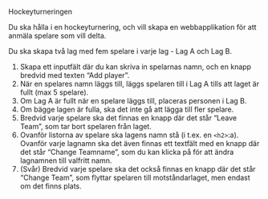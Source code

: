 Hockeyturneringen

Du ska hålla i en hockeyturnering, och vill skapa en webbapplikation för att anmäla spelare som vill delta.

Du ska skapa två lag med fem spelare i varje lag - Lag A och Lag B.

1. Skapa ett inputfält där du kan skriva in spelarnas namn, och en knapp bredvid med texten “Add player”.
2. När en spelares namn läggs till, läggs spelaren till i Lag A tills att laget är fullt (max 5 spelare).
3. Om Lag A är fullt när en spelare läggs till, placeras personen i Lag B.
4. Om bägge lagen är fulla, ska det inte gå att lägga till fler spelare.
5. Bredvid varje spelare ska det finnas en knapp där det står “Leave Team”, som tar bort spelaren från laget.
6. Ovanför listorna av spelare ska lagens namn stå (i t.ex. en `<h2>`:a). Ovanför varje lagnamn ska det även finnas ett textfält med en knapp där det står “Change Teamname”, som du kan klicka på för att ändra lagnamnen till valfritt namn.
7. (Svår) Bredvid varje spelare ska det också finnas en knapp där det står “Change Team”, som flyttar spelaren till motståndarlaget, men endast om det finns plats.